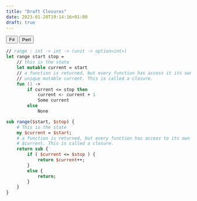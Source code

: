 ```yaml
---
title: "Draft Closures"
date: 2023-01-20T19:14:16+01:00
draft: true
---
```


<div class="code-toggle">
<div class="buttons">
<button data-lang="fsharp">F#</button>
<button data-lang="perl">Perl</button>
</div>

<div class="code-fsharp">

```fsharp
// range : int -> int -> (unit -> option<int>)
let range start stop =
    // this is the state
    let mutable current = start
    // a function is returned, but every function has access it its own
    // unique mutable current. This is called a closure.
    fun () ->
        if current <= stop then
            current <- current + 1
            Some current
        else
            None
```

</div>
<div class="code-perl">

```perl
sub range($start, $stop) {
    # This is the state
    my $current = $start;
    # a function is returned, but every function has access to its own unique
    # $current. This is called a closure.
    return sub {
        if ( $current <= $stop ) {
            return $current++;
        }
        else {
            return;
        }
    }
}
```

</div>
</div>